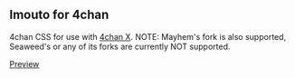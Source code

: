 ## Imouto for 4chan
4chan CSS for use with [4chan X](http://ihavenoface.github.io/4chan-x/).
NOTE: Mayhem's fork is also supported, Seaweed's or any of its forks are currently NOT supported.

[Preview](https://raw.github.com/SkyCorp/Imouto/master/4chan/4chan.png)
